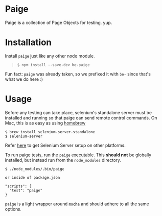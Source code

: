 # Paige

Paige is a collection of Page Objects for testing. yup.

# Installation

Install `paige` just like any other node module.

> `$ npm install --save-dev be-paige`

Fun fact: `paige` was already taken, so we prefixed it with `be-` since that's what we do here :)

# Usage

Before any testing can take place, selenium's standalone server must be installed and running so that
paige can send remote control commands. On Mac, this is as easy as using [homebrew](http://brew.sh/)

```
$ brew install selenium-server-standalone
$ selenium-server
```

Refer [here](http://docs.seleniumhq.org/download/) to get Selenium Server setup on other platforms.


To run paige tests, run the `paige` executable. This __should not__ be globally installed, but instead
run from the `node_modules` directory.

```
$ ./node_modules/.bin/paige

or inside of package.json

"scripts": {
  "test": "paige"
}
```

`paige` is a light wrapper around [`mocha`](http://visionmedia.github.io/mocha/#usage) and should adhere to all the same options.
